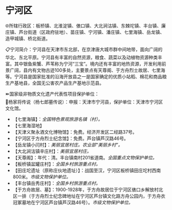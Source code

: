 # 宁河区  
🌐所辖行政区：板桥镇、北淮淀镇、俵口镇、大北涧沽镇、东棘坨镇、丰台镇、廉庄镇、芦台街道（区政府驻地）、苗庄镇、宁河镇、潘庄镇、七里海镇、岳龙镇、造甲城镇、桥北街道。  

📋宁河简介：宁河县在天津市东北部，在京津唐大城市群中间地带，面向广阔的华北、东北平原。宁河县有丰富的自然资源，粮食、蔬菜以及动植物资源种类丰富。其中银鱼紫蟹、芦苇称为宁河“三宝”。境内还有丰富的地热资源，开发利用前景广阔，县内有文物古迹100多处，主要景点有天尊阁、于方舟烈士故居、七里海等。宁河县是国家批准的沿海开放县之一是国家确定的优质小站稻、棉花和商品粮生产基地县，全国无公害农产品生产基地示范县。  

⏩国家级非物质文化遗产代表性项目保护单位：  
🔸杨家将传说（杨七郎墓传说）：申报：天津市宁河县，保护单位：天津市宁河区文化馆。  

* 【七里海镇】：*全国特色景观旅游名镇（村）。*  
* 【七里海湿地】  
* 【天津义聚永酒文化博物馆】：免费。经济开发区二经路37号。  
* 【宁河区于方舟烈士纪念馆】：免费。芦台镇芦汉路46号。  
* 【岳龙镇小闫村】：*美丽宜居村庄。农业部“美丽乡村”。*  
* 【大北涧沽镇辛庄村】：*美丽宜居村庄。*  
* 【天尊阁】：年代：清。丰台镇南村201省道南。*全国重点文物保护单位。*  
* 【板桥镇盆罐庄村】：*全国乡村旅游重点村。*  
* 【田庄坨遗址（原称庄伙地遗址）】：战国至汉，宁河区板桥镇田庄坨村西南800米。*市级文物保护单位。*  
* 【丰台镇岳秀庄村】：*全国乡村旅游重点村。*  
* 【于方舟故居、墓】：1900-1928年，于方舟故居位于宁河区俵口乡解放村北区一排（于方舟烈士纪念碑地址在宁河区芦台镇文化路方舟公园内，于方舟衣冠冢墓地在宁河区芦台镇芦汉路46号）。*市级文物保护单位。*  
